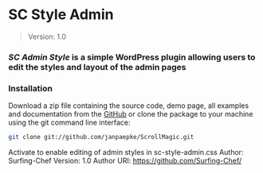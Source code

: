 # SC Style Admin #
> Version: 1.0

### *SC Admin Style* is a simple WordPress plugin allowing users to edit the styles and layout of the admin pages ###

### Installation ###
Download a zip file containing the source code, demo page, all examples and documentation from the [GitHub](https://github.com/Surfing-Chef/sc-style-admin) or clone the package to your machine using the git command line interface:

```bash
git clone git://github.com/janpaepke/ScrollMagic.git
```

Activate to enable editing of admin styles in sc-style-admin.css
Author: Surfing-Chef
Version: 1.0
Author URI: https://github.com/Surfing-Chef/
